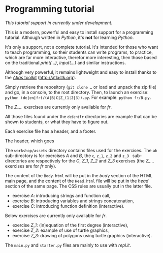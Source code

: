 # Programming tutorial

*This tutorial support in currently under development.*

This is a modern, powerful and easy to install support for a programming tutorial. Although written in *Python*, it's __not__ for learning *Python*.

It's only a support, not a complete tutorial. It's intended for those who want to teach programming, so their students can write programs, to practice, which are far more interactive, therefor more interesting, then those based on the traditional *print(…)*, *input(…)* and similar instructions.

Although very powerful, it remains lightweight and easy to install thanks to the [*Atlas* toolkit](http://atlastk.org) (<http://atlastk.org>).

Simply retrieve the repository (`git clone …` or load and unpack the zip file) and go, in a console, to the root directory. Then, to launch an exercise: `python (de|en|fr)/(A|B|C|Z_(1|2|3)).py`. For example: `python fr/B.py`.

The *Z_…* exercises are currently only available for *fr*.

All those files found under the ``de``/``en``/``fr`` directories are example that can be shown to students, or what they have to figure out.

Each exercise file has a header, and a footer.

The header, which goes 

The `workshop/assets` directory contains files used for the exercises. The `ab` sub-directory is for exercises *A* and *B*, the `c`, `z_1`, `z_2` and `z_3 ` sub-directories are respectively for the *C*, *Z_1*, *Z_2* and *Z_3* exercises (the *Z_…* exercises are for *fr* only).

The content of the `Body.html` will be put in the *body* section of the HTML main page, and the content of the `Head.html` file will be put in the *head* section of the same page. The CSS rules are usually put in the latter file.

- exercise *A*: introducing strings and function call,
- exercise *B*: introducing variables and strings concatenation,
- exercise *C*: introducing function definition (interactive).

Below exercises are currently only available for *fr*.

- exercise *Z_1*: (in)equation of the first degree (interactive),
- exercise *Z_2*: example of use of turtle graphics,
- exercise *Z_3*: drawing of polygons using turtle graphics (interactive).

The `main.py` and `starter.py` files are mainly to use with *repl.it*.

